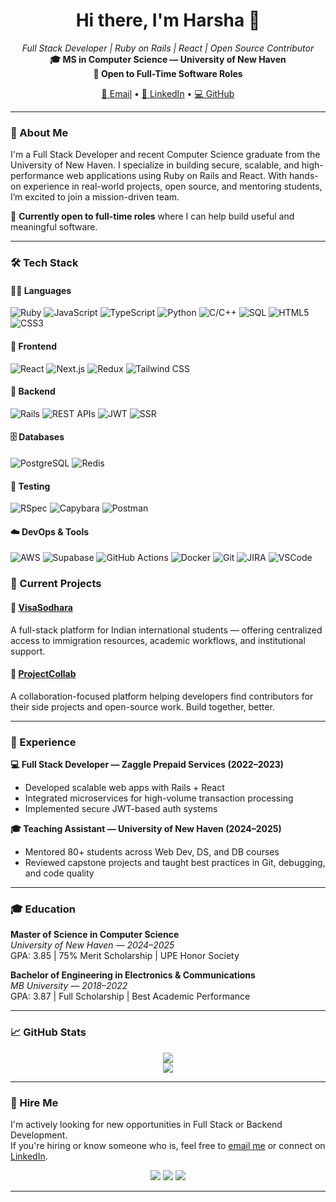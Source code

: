 <h1 align="center">Hi there, I'm Harsha 👋</h1>

<p align="center">
  <em>Full Stack Developer | Ruby on Rails | React | Open Source Contributor</em><br />
  <strong>🎓 MS in Computer Science — University of New Haven</strong><br />
  <strong>💼 Open to Full-Time Software Roles</strong>
</p>

<p align="center">
  <a href="mailto:harshaemployment@gmail.com">📧 Email</a> •
  <a href="https://www.linkedin.com/in/harsha-b-83bab319b/">🔗 LinkedIn</a> •
  <a href="https://github.com/Naraveni">💻 GitHub</a>
</p>

---

### 🚀 About Me

I'm a Full Stack Developer and recent Computer Science graduate from the University of New Haven. I specialize in building secure, scalable, and high-performance web applications using Ruby on Rails and React. With hands-on experience in real-world projects, open source, and mentoring students, I’m excited to join a mission-driven team.

💼 **Currently open to full-time roles** where I can help build useful and meaningful software.

---

### 🛠️ Tech Stack

#### 👨‍💻 Languages
![Ruby](https://img.shields.io/badge/Ruby-CC342D?style=for-the-badge&logo=ruby&logoColor=white)
![JavaScript](https://img.shields.io/badge/JavaScript-F7DF1E?style=for-the-badge&logo=javascript&logoColor=black)
![TypeScript](https://img.shields.io/badge/TypeScript-3178C6?style=for-the-badge&logo=typescript&logoColor=white)
![Python](https://img.shields.io/badge/Python-3776AB?style=for-the-badge&logo=python&logoColor=white)
![C/C++](https://img.shields.io/badge/C/C++-00599C?style=for-the-badge&logo=cplusplus&logoColor=white)
![SQL](https://img.shields.io/badge/SQL-336791?style=for-the-badge&logo=postgresql&logoColor=white)
![HTML5](https://img.shields.io/badge/HTML5-E34F26?style=for-the-badge&logo=html5&logoColor=white)
![CSS3](https://img.shields.io/badge/CSS3-1572B6?style=for-the-badge&logo=css3&logoColor=white)

#### 🎨 Frontend
![React](https://img.shields.io/badge/React-61DAFB?style=for-the-badge&logo=react&logoColor=black)
![Next.js](https://img.shields.io/badge/Next.js-000000?style=for-the-badge&logo=nextdotjs&logoColor=white)
![Redux](https://img.shields.io/badge/Redux-764ABC?style=for-the-badge&logo=redux&logoColor=white)
![Tailwind CSS](https://img.shields.io/badge/Tailwind-38B2AC?style=for-the-badge&logo=tailwind-css&logoColor=white)

#### 🔧 Backend
![Rails](https://img.shields.io/badge/Rails-CC0000?style=for-the-badge&logo=rubyonrails&logoColor=white)
![REST APIs](https://img.shields.io/badge/REST-02569B?style=for-the-badge&logo=fastapi&logoColor=white)
![JWT](https://img.shields.io/badge/JWT-000000?style=for-the-badge&logo=jsonwebtokens&logoColor=white)
![SSR](https://img.shields.io/badge/SSR-666666?style=for-the-badge)

#### 🗄️ Databases
![PostgreSQL](https://img.shields.io/badge/PostgreSQL-336791?style=for-the-badge&logo=postgresql&logoColor=white)
![Redis](https://img.shields.io/badge/Redis-DC382D?style=for-the-badge&logo=redis&logoColor=white)

#### 🧪 Testing
![RSpec](https://img.shields.io/badge/RSpec-B31515?style=for-the-badge&logo=rubyonrails&logoColor=white)
![Capybara](https://img.shields.io/badge/Capybara-888888?style=for-the-badge)
![Postman](https://img.shields.io/badge/Postman-FF6C37?style=for-the-badge&logo=postman&logoColor=white)

#### ☁️ DevOps & Tools
![AWS](https://img.shields.io/badge/AWS-232F3E?style=for-the-badge&logo=amazonaws&logoColor=white)
![Supabase](https://img.shields.io/badge/Supabase-3ECF8E?style=for-the-badge&logo=supabase&logoColor=white)
![GitHub Actions](https://img.shields.io/badge/GitHub_Actions-2088FF?style=for-the-badge&logo=githubactions&logoColor=white)
![Docker](https://img.shields.io/badge/Docker-2496ED?style=for-the-badge&logo=docker&logoColor=white)
![Git](https://img.shields.io/badge/Git-F05032?style=for-the-badge&logo=git&logoColor=white)
![JIRA](https://img.shields.io/badge/JIRA-0052CC?style=for-the-badge&logo=jira&logoColor=white)
![VSCode](https://img.shields.io/badge/VS_Code-007ACC?style=for-the-badge&logo=visual-studio-code&logoColor=white)


### 🔧 Current Projects

#### 🧳 [VisaSodhara](https://github.com/Naraveni/IntStudents-Backend)
A full-stack platform for Indian international students — offering centralized access to immigration resources, academic workflows, and institutional support.

#### 🤝 [ProjectCollab](https://github.com/Naraveni/project-buddy)
A collaboration-focused platform helping developers find contributors for their side projects and open-source work. Build together, better.

---

### 💼 Experience

**💻 Full Stack Developer — Zaggle Prepaid Services (2022–2023)**  
- Developed scalable web apps with Rails + React
- Integrated microservices for high-volume transaction processing
- Implemented secure JWT-based auth systems

**🎓 Teaching Assistant — University of New Haven (2024–2025)**  
- Mentored 80+ students across Web Dev, DS, and DB courses
- Reviewed capstone projects and taught best practices in Git, debugging, and code quality

---

### 🎓 Education

**Master of Science in Computer Science**  
_University of New Haven — 2024–2025_  
GPA: 3.85 | 75% Merit Scholarship | UPE Honor Society

**Bachelor of Engineering in Electronics & Communications**  
_MB University — 2018–2022_  
GPA: 3.87 | Full Scholarship | Best Academic Performance

---

### 📈 GitHub Stats

<p align="center">
  <img src="https://github-readme-stats.vercel.app/api?username=Naraveni&show_icons=true&theme=radical" />
  <br />
  <img src="https://github-readme-stats.vercel.app/api/top-langs/?username=Naraveni&layout=compact&theme=radical" />
</p>

---

### 📨 Hire Me

I'm actively looking for new opportunities in Full Stack or Backend Development.  
If you're hiring or know someone who is, feel free to [email me](mailto:harshaemployment@gmail.com) or connect on [LinkedIn](https://www.linkedin.com/in/harsha-b-83bab319b/).

<p align="center">
  <img src="https://img.shields.io/badge/Available%20for-Hire-success?style=for-the-badge&logo=github" />
  <img src="https://img.shields.io/badge/Built%20With-Ruby_on_Rails-red?style=for-the-badge&logo=rubyonrails" />
  <img src="https://img.shields.io/badge/Powered%20By-React-blue?style=for-the-badge&logo=react" />
</p>

---

